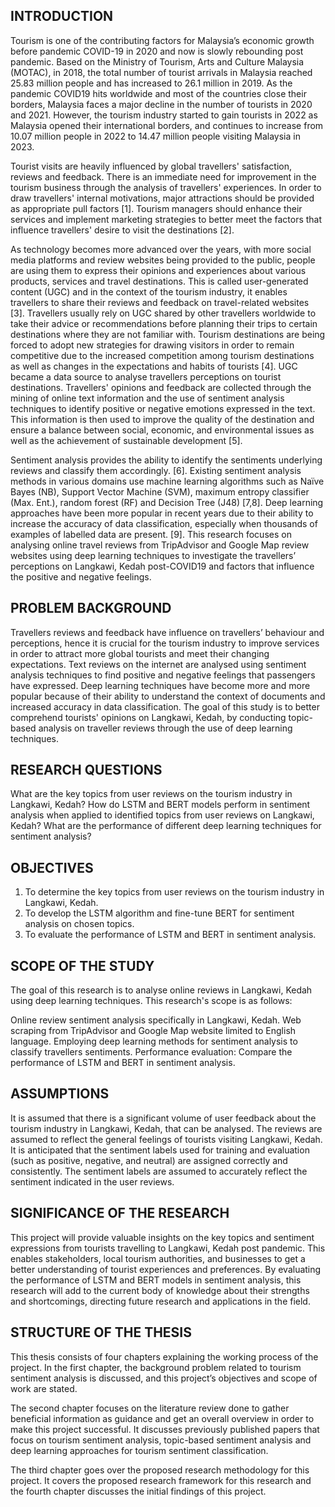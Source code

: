 ## INTRODUCTION 

Tourism is one of the contributing factors for Malaysia’s economic growth before pandemic COVID-19 in 2020 and now is slowly rebounding post pandemic. Based on the Ministry of Tourism, Arts and Culture Malaysia (MOTAC), in 2018, the total number of tourist arrivals in Malaysia reached 25.83 million people and has increased to 26.1 million in 2019. As the pandemic COVID19 hits worldwide and most of the countries close their borders, Malaysia faces a major decline in the number of tourists in 2020 and 2021. However, the tourism industry started to gain tourists in 2022 as Malaysia opened their international borders, and continues to increase from 10.07 million people in 2022 to 14.47 million people visiting Malaysia in 2023. 

Tourist visits are heavily influenced by global travellers' satisfaction, reviews and feedback. There is an immediate need for improvement in the tourism business through the analysis of travellers' experiences. In order to draw travellers' internal motivations, major attractions should be provided as appropriate pull factors [1]. Tourism managers should enhance their services and implement marketing strategies to better meet the factors that influence travellers' desire to visit the destinations [2].

As technology becomes more advanced over the years, with more social media platforms and review websites being provided to the public, people are using them to express their opinions and experiences about various products, services and travel destinations. This is called user-generated content (UGC) and in the context of the tourism industry, it enables travellers to share their reviews and feedback on travel-related websites [3]. Travellers usually rely on UGC shared by other travellers worldwide to take their advice or recommendations before planning their trips to certain destinations where they are not familiar with. Tourism destinations are being forced to adopt new strategies for drawing visitors in order to remain competitive due to the increased competition among tourism destinations as well as changes in the expectations and habits of tourists [4]. UGC became a data source to analyse travellers perceptions on tourist destinations. Travellers' opinions and feedback are collected through the mining of online text information and the use of sentiment analysis techniques to identify positive or negative emotions expressed in the text. This information is then used to improve the quality of the destination and ensure a balance between social, economic, and environmental issues as well as the achievement of sustainable development [5]. 

Sentiment analysis provides the ability to identify the sentiments underlying reviews and classify them accordingly. [6]. Existing sentiment analysis methods in various domains use machine learning algorithms such as Naïve Bayes (NB), Support Vector Machine (SVM), maximum entropy classifier (Max. Ent.), random forest (RF) and Decision Tree (J48) [7,8]. Deep learning approaches have been more popular in recent years due to their ability to increase the accuracy of data classification, especially when thousands of examples of labelled data are present. [9]. This research focuses on analysing online travel reviews from TripAdvisor and Google Map review websites using deep learning techniques to investigate the travellers’ perceptions on Langkawi, Kedah post-COVID19 and factors that influence the positive and negative feelings.

## PROBLEM BACKGROUND

Travellers reviews and feedback have influence on travellers’ behaviour and perceptions, hence it is crucial for the tourism industry to improve services in order to attract more global tourists and meet their changing expectations. Text reviews on the internet are analysed using sentiment analysis techniques to find positive and negative feelings that passengers have expressed. Deep learning techniques have become more and more popular because of their ability to understand the context of documents and increased accuracy in data classification. The goal of this study is to better comprehend tourists' opinions on Langkawi, Kedah, by conducting topic-based analysis on traveller reviews through the use of deep learning techniques.

## RESEARCH QUESTIONS

What are the key topics from user reviews on the tourism industry in Langkawi, Kedah?
How do LSTM and BERT models perform in sentiment analysis when applied to identified topics from user reviews on Langkawi, Kedah?
What are the performance of different deep learning techniques for sentiment analysis?

## OBJECTIVES
1. To determine the key topics from user reviews on the tourism industry in Langkawi, Kedah.
2. To develop the LSTM algorithm and fine-tune BERT for sentiment analysis on chosen topics. 
3. To evaluate the performance of LSTM and BERT in sentiment analysis.

## SCOPE OF THE STUDY

The goal of this research is to analyse online reviews in Langkawi, Kedah using deep learning techniques. This research's scope is as follows:

Online review sentiment analysis specifically in Langkawi, Kedah.
Web scraping from TripAdvisor and Google Map website limited to English language.
Employing deep learning methods for sentiment analysis to classify travellers sentiments.
Performance evaluation: Compare the performance of LSTM and BERT in sentiment analysis.

## ASSUMPTIONS

It is assumed that there is a significant volume of user feedback about the tourism industry in Langkawi, Kedah, that can be analysed. The reviews are assumed to reflect the general feelings of tourists visiting Langkawi, Kedah. It is anticipated that the sentiment labels used for training and evaluation (such as positive, negative, and neutral) are assigned correctly and consistently. The sentiment labels are assumed to accurately reflect the sentiment indicated in the user reviews.

## SIGNIFICANCE OF THE RESEARCH

This project will provide valuable insights on the key topics and sentiment expressions from tourists travelling to Langkawi, Kedah post pandemic. This enables stakeholders, local tourism authorities, and businesses to get a better understanding of tourist experiences and preferences. By evaluating the performance of LSTM and BERT models in sentiment analysis, this research will add to the current body of knowledge about their strengths and shortcomings, directing future research and applications in the field.

## STRUCTURE OF THE THESIS

This thesis consists of four chapters explaining the working process of the project. In the first chapter, the background problem related to tourism sentiment analysis is discussed, and this project’s objectives and scope of work are stated. 

The second chapter focuses on the literature review done to gather beneficial information as guidance and get an overall overview in order to make this project successful. It discusses previously published papers that focus on tourism sentiment analysis, topic-based sentiment analysis and deep learning approaches for tourism sentiment classification.

The third chapter goes over the proposed research methodology for this project. It covers the proposed research framework for this research and the fourth chapter discusses the initial findings of this project.

